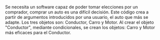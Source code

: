 Se necesita un software capaz de poder tomar elecciones por un comprador, comprar un auto es una difícil decisión. Este código crea a partir de argumentos introducidos por una usuario, el auto que más se adapte. Los tres objetos son: Conductor, Carro y Motor. Al crear el objeto "Conductor", mediante condicionales, se crean los objetos: Carro y Motor más eficaces para el Conductor.
